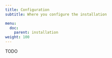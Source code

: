 ```yaml
---
title: Configuration
subtitle: Where you configure the installation

menu:
  doc:
    parent: installation
weight: 100
---
```

TODO